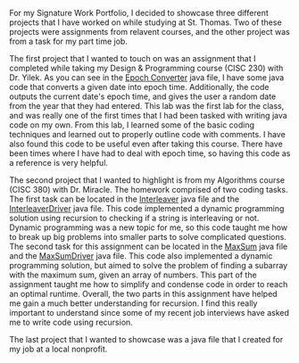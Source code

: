 For my Signature Work Portfolio, I decided to showcase three different projects that I have worked on while studying at St. Thomas. Two of these projects were assignments from relavent courses,
and the other project was from a task for my part time job. 

The first project that I wanted to touch on was an assignment that I completed while taking my Design & Programming course (CISC 230) with Dr. Yilek. As you can see in the [Epoch Converter](EpochConverter.java) java 
file, I have some java code that converts a given date into epoch time. Additionally, the code outputs the current date's epoch time, and gives the user a random date from the year that they had entered. This lab was the 
first lab for the class, and was really one of the first times that I had been tasked with writing java code on my own. From this lab, I learned some of the basic coding techniques and learned out to properly 
outline code with comments. I have also found this code to be useful even after taking this course. There have been times where I have had to deal with epoch time, so having this code as a reference is very helpful. 

The second project that I wanted to highlight is from my Algorithms course (CISC 380) with Dr. Miracle. The homework comprised of two coding tasks. The first task can be located in the [Interleaver](HW3/Interleaver.java) java file
and the [InterleaverDriver](/HW3/InterleaverDriver.java) java file. This code implemented a dynamic programming solution using recursion to checking if a string is interleaving or not. Dynamic programming was a new topic for me, so 
this code taught me how to break up big problems into smaller parts to solve complicated questions. The second task for this assignment can be located in the [MaxSum](MaxSum.java) java file and the [MaxSumDriver](MaxSumDriver.java) 
java file. This code also implemented a dynamic programming solution, but aimed to solve the problem of finding a subarray with the maximum sum, given an array of numbers. This part of the assignment taught me how to simplify and 
condense code in order to reach an optimal runtime. Overall, the two parts in this assignment have helped me gain a much better understanding for recursion. I find this really important to understand since some of my recent job 
interviews have asked me to write code using recursion. 

The last project that I wanted to showcase was a java file that I created for my job at a local nonprofit. 
